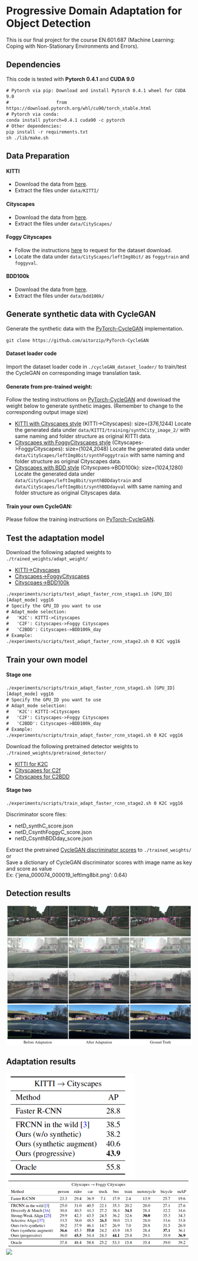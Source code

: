 # Progressive Domain Adaptation for Object Detection
This is our final project for the course EN.601.687 (Machine Learning: Coping with Non-Stationary Environments and Errors).



## Dependencies
This code is tested with **Pytorch 0.4.1** and **CUDA 9.0**
```
# Pytorch via pip: Download and install Pytorch 0.4.1 wheel for CUDA 9.0
#                  from https://download.pytorch.org/whl/cu90/torch_stable.html
# Pytorch via conda: 
conda install pytorch=0.4.1 cuda90 -c pytorch
# Other dependencies:
pip install -r requirements.txt
sh ./lib/make.sh
```

## Data Preparation
#### KITTI
- Download the data from [here](http://www.cvlibs.net/datasets/kitti/eval_object.php?obj_benchmark=2d).
- Extract the files under `data/KITTI/`

#### Cityscapes
- Download the data from [here](https://www.cityscapes-dataset.com/).
- Extract the files under `data/CityScapes/`

#### Foggy Cityscapes
- Follow the instructions [here](https://www.cityscapes-dataset.com/) to request for the dataset download.
- Locate the data under `data/CityScapes/leftImg8bit/` as `foggytrain` and `foggyval`.

#### BDD100k
- Download the data from [here](https://bdd-data.berkeley.edu/).
- Extract the files under `data/bdd100k/`

## Generate synthetic data with CycleGAN
Generate the synthetic data with the [PyTorch-CycleGAN](https://github.com/aitorzip/PyTorch-CycleGAN) implementation.

`git clone https://github.com/aitorzip/PyTorch-CycleGAN`

#### Dataset loader code
Import the dataset loader code in `./cycleGAN_dataset_loader/` to train/test the CycleGAN on corresponding image translation task.

#### Generate from pre-trained weight:
Follow the testing instructions on [PyTorch-CycleGAN](https://github.com/aitorzip/PyTorch-CycleGAN) and download the weight below to generate synthetic images. (Remember to change to the corresponding output image size)
- [KITTI with Cityscapes style](http://vllab1.ucmerced.edu/~hhsu22/da_det/pretrained_cycleGAN_weight/K_C_model.tar.gz) (KITTI->Cityscapes): size=(376,1244)
Locate the generated data under `data/KITTI/training/synthCity_image_2/` with same naming and folder structure as original KITTI data.
- [Cityscapes with FoggyCityscapes style](http://vllab1.ucmerced.edu/~hhsu22/da_det/pretrained_cycleGAN_weight/foggyC_C_model.tar.gz) (Cityscapes->FoggyCityscapes): size=(1024,2048)
Locate the generated data under `data/CityScapes/leftImg8bit/synthFoggytrain` with same naming and folder structure as original Cityscapes data.
- [Cityscapes with BDD style](http://vllab1.ucmerced.edu/~hhsu22/da_det/pretrained_cycleGAN_weight/cityscapes_BDDday_model.tar.gz) (Cityscpaes->BDD100k): size=(1024,1280)
Locate the generated data under `data/CityScapes/leftImg8bit/synthBDDdaytrain` and `data/CityScapes/leftImg8bit/synthBDDdayval` with same naming and folder structure as original Cityscapes data.

#### Train your own CycleGAN:
Please follow the training instructions on [PyTorch-CycleGAN](https://github.com/aitorzip/PyTorch-CycleGAN).

## Test the adaptation model
Download the following adapted weights to `./trained_weights/adapt_weight/`
- [KITTI->Cityscapes](http://vllab1.ucmerced.edu/~hhsu22/da_det/adapt_weight/vgg16_faster_rcnn_K2C_stage2.pth)
- [Cityscapes->FoggyCityscapes](http://vllab1.ucmerced.edu/~hhsu22/da_det/adapt_weight/vgg16_faster_rcnn_C2F_stage2.pth)
- [Cityscpaes->BDD100k](http://vllab1.ucmerced.edu/~hhsu22/da_det/adapt_weight/vgg16_faster_rcnn_C2BDD_stage2.pth)
```
./experiments/scripts/test_adapt_faster_rcnn_stage1.sh [GPU_ID] [Adapt_mode] vgg16
# Specify the GPU_ID you want to use
# Adapt_mode selection:
#   'K2C': KITTI->Cityscapes
#   'C2F': Cityscapes->Foggy Cityscapes
#   'C2BDD': Cityscapes->BDD100k_day
# Example:
./experiments/scripts/test_adapt_faster_rcnn_stage2.sh 0 K2C vgg16
```

## Train your own model
#### Stage one
```
./experiments/scripts/train_adapt_faster_rcnn_stage1.sh [GPU_ID] [Adapt_mode] vgg16
# Specify the GPU_ID you want to use
# Adapt_mode selection:
#   'K2C': KITTI->Cityscapes
#   'C2F': Cityscapes->Foggy Cityscapes
#   'C2BDD': Cityscapes->BDD100k_day
# Example:
./experiments/scripts/train_adapt_faster_rcnn_stage1.sh 0 K2C vgg16
```
Download the following pretrained detector weights to `./trained_weights/pretrained_detector/`
- [KITTI for K2C](http://vllab1.ucmerced.edu/~hhsu22/da_det/pretrained_detector/vgg16_faster_rcnn_KITTI_pretrained.pth)
- [Cityscapes for C2f](http://vllab1.ucmerced.edu/~hhsu22/da_det/pretrained_detector/vgg16_faster_rcnn_city_pretrained_8class.pth)
- [Cityscapes for C2BDD](http://vllab1.ucmerced.edu/~hhsu22/da_det/pretrained_detector/vgg16_faster_rcnn_city_pretrained_10class.pth)

#### Stage two
```
./experiments/scripts/train_adapt_faster_rcnn_stage2.sh 0 K2C vgg16
```
Discriminator score files: 
- netD_synthC_score.json
- netD_CsynthFoggyC_score.json
- netD_CsynthBDDday_score.json

Extract the pretrained [CycleGAN discriminator scores](http://vllab1.ucmerced.edu/~hhsu22/da_det/D_score.tar.gz) to `./trained_weights/` </br>
or </br>
Save a dictionary of CycleGAN discriminator scores with image name as key and score as value </br>
Ex: {'jena_000074_000019_leftImg8bit.png': 0.64}

## Detection results
![](figure/det_results.png)

## Adaptation results
![](figure/adapt_results_k2c.png)
![](figure/adapt_results_c2f.png)
![](figure/adapt_results_c2bdd.png)

